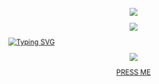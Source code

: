 
<p align="center">  
<img src="https://i.postimg.cc/zvrzJjhV/removal-ai-daedbdfc-7230-4679-95dd-50e67708958a-output-onlinejpgtools.png">
</p>

<p align="center">  
<img src="https://komarev.com/ghpvc/?username=hris69&color=grey"><p align="center">
   
[![Typing SVG](https://readme-typing-svg.demolab.com?font=Normal&duration=4000&pause=1000&color=F7F7F7&center=true&vCenter=true&multiline=true&width=435&lines=%40federal+%7C+Certified+haxxor+🐱‍👤)](https://git.io/typing-svg)


<p>    
    <p align="center">
  <img src="https://discord.c99.nl/widget/theme-4/1159829439157383178.png"/>
</p>
<p align="center">
    <a href="https://guns.lol/opsec">PRESS ME</a>

